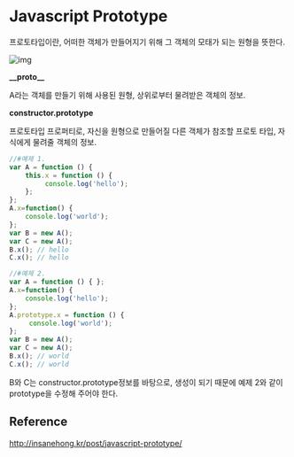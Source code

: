 # Javascript Prototype

프로토타입이란, 어떠한 객체가 만들어지기 위해 그 객체의 모태가 되는 원형을 뜻한다.

![img](http://insanehong.kr/post/javascript-prototype/@img/object.jpeg)

 **\_\_proto__** 

A라는 객체를 만들기 위해 사용된 원형, 상위로부터 물려받은 객체의 정보.

**constructor.prototype**

프로토타입 프로퍼티로, 자신을 원형으로 만들어질 다른 객체가 참조할 프로토 타입, 자식에게 물려줄 객체의 정보.



````javascript
//#예제 1.
var A = function () {
    this.x = function () {
         console.log('hello');
    };
};
A.x=function() {
    console.log('world');
};
var B = new A();
var C = new A();
B.x(); // hello
C.x(); // hello
````


````javascript
//#예제 2.
var A = function () { };
A.x=function() {
    console.log('hello');
};
A.prototype.x = function () {
     console.log('world');
};
var B = new A();
var C = new A();
B.x(); // world
C.x(); // world
````
B와 C는 constructor.prototype정보를 바탕으로, 생성이 되기 때문에 예제 2와 같이 prototype을 수정해 주어야 한다.



## Reference

http://insanehong.kr/post/javascript-prototype/